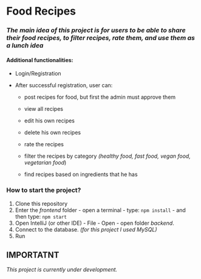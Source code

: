 # Food Recipes

### *The main idea of this project is for users to be able to share their food recipes, to filter recipes, rate them, and use them as a lunch idea*

#### Additional functionalities:

 - Login/Registration

 - After successful registration, user can:

   - post recipes for food, but first the admin must approve them
   
   - view all recipes
   
   - edit his own recipes
   
   - delete his own recipes
   
   - rate the recipes

   - filter the recipes by category *(healthy food, fast food, vegan food, vegetarian food*)

   - find recipes based on ingredients that he has


### How to start the project?
1. Clone this repository
2. Enter the *frontend* folder - open a terminal - type: `npm install` - and then type: `npm start`
3. Open IntelliJ (or other IDE) - File - Open - open folder *backend*.
4. Connect to the database. *(for this project I used MySQL)*
5. Run

## IMPORTATNT
 *This project is currently under development.*
